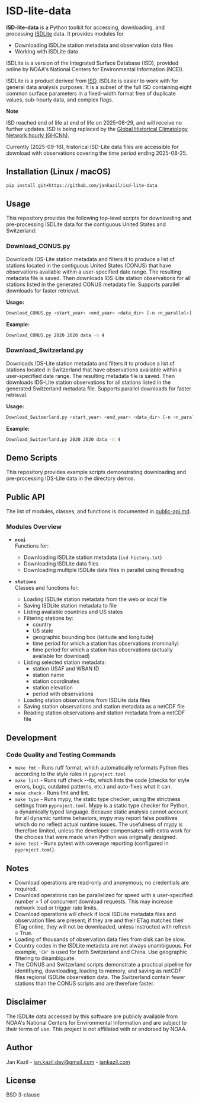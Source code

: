 # ISD-lite-data

**ISD-lite-data** is a Python toolkit for accessing, downloading, and processing [ISDLite](https://www.ncei.noaa.gov/pub/data/noaa/isd-lite) data. It provides modules for

- Downloading ISDLite station metadata and observation data files
- Working with ISDLite data

ISDLite is a version of the Integrated Surface Database (ISD), provided online by NOAA's National Centers for Environmental Information (NCEI).

ISDLite is a product derived from [ISD](https://www.ncei.noaa.gov/products/land-based-station/integrated-surface-database). ISDLite is easier to work with for general data analysis purposes. It is a subset of the full ISD containing eight common surface parameters in a fixed-width format free of duplicate values, sub-hourly data, and complex flags.

**Note**

ISD reached end of life at end of life on 2025-08-29, and will receive no further updates. ISD is being replaced by the [Global Historical Climatology Network hourly (GHCNh)](https://www.ncei.noaa.gov/products/global-historical-climatology-network-hourly).

Currently (2025-09-16), historical ISD-Lite data files are accessible for download with observations covering the time period ending 2025-08-25.

## Installation (Linux / macOS)

```bash
pip install git+https://github.com/jankazil/isd-lite-data
```

## Usage

This repository provides the following top-level scripts for downloading and pre-processing ISDLite data for the contiguous United States and Switzerland:  

### Download_CONUS.py

Downloads IDS-Lite station metadata and filters it to produce a list of stations located in the contiguous United States (CONUS) that have observations available within a user-specified date range. The resulting metadata file is saved. Then downloads IDS-Lite station observations for all stations listed in the generated CONUS metadata file. Supports parallel downloads for faster retrieval.

**Usage:**  

```bash
Download_CONUS.py <start_year> <end_year> <data_dir> [-n <n_parallel>]
```

**Example:**  

```bash
Download_CONUS.py 2020 2020 data -n 4
```

### Download_Switzerland.py

Downloads IDS-Lite station metadata and filters it to produce a list of stations located in Switzerland that have observations available within a user-specified date range. The resulting metadata file is saved. Then downloads IDS-Lite station observations for all stations listed in the generated Switzerland metadata file. Supports parallel downloads for faster retrieval.

**Usage:**  

```bash
Download_Switzerland.py <start_year> <end_year> <data_dir> [-n <n_parallel>]
```

**Example:**  

```bash
Download_Switzerland.py 2020 2020 data -n 4
```

## Demo Scripts

This repository provides example scripts demonstrating downloading and pre-processing IDS-Lite data in the directory demos.

## Public API

The list of modules, classes, and functions is documented in [public-api.md](docs/public-api.md).

### Modules Overview

- **`ncei`**  
  Functions for:
  - Downloading ISDLite station metadata (`isd-history.txt`)
  - Downloading ISDLite data files
  - Downloading multiple ISDLite data files in parallel using threading

- **`stations`**  
  Classes and functions for:
  - Loading ISDLite station metadata from the web or local file
  - Saving ISDLite station metadata to file
  - Listing available countries and US states
  - Filtering stations by:
    - country
    - US state
    - geographic bounding box (latitude and longitude)
    - time period for which a station has observations (nominally)
    - time period for which a station has observations (actually available for download)
  - Listing selected station metadata:
    - station USAF and WBAN ID
    - station name
    - station coordinates
    - station elevation
    - period with observations
  - Loading station observations from ISDLite data files
  - Saving station observations and station metadata as a netCDF file
  - Reading station observations and station metadata from a netCDF file

## Development

### Code Quality and Testing Commands

- `make fmt` - Runs ruff format, which automatically reformats Python files according to the style rules in `pyproject.toml`
- `make lint` - Runs ruff check --fix, which lints the code (checks for style errors, bugs, outdated patterns, etc.) and auto-fixes what it can.
- `make check` - Runs fmt and lint.
- `make type` - Runs mypy, the static type checker, using the strictness settings from `pyproject.toml`. Mypy is a static type checker for Python, a dynamically typed language. Because static analysis cannot account for all dynamic runtime behaviors, mypy may report false positives which do no reflect actual runtime issues. The usefulness of mypy is therefore limited, unless the developer compensates with extra work for the choices that were made when Python was originally designed.
- `make test` - Runs pytest with coverage reporting (configured in `pyproject.toml`).

## Notes

- Download operations are read-only and anonymous; no credentials are required.
- Download operations can be parallelized for speed with a user-specified number > 1 of concurrent download requests. This may increase network load or trigger rate limits.
- Download operations will check if local ISDLite metadata files and observation files are present; if they are and their ETag matches their ETag online, they will not be downloaded, unless instructed with refresh = True.
- Loading of thousands of observation data files from disk can be slow.
- Country codes in the ISDLite metadata are not always unambiguous. For example, `'CH'` is used for both Switzerland and China. Use geographic filtering to disambiguate.
- The CONUS and Switzerland scripts demonstrate a practical pipeline for identifiying, downloading, loading to memory, and saving as netCDF files regional ISDLite observation data. The Switzerland contain fewer stations than the CONUS scripts and are therefore faster.

## Disclaimer

The ISDLite data accessed by this software are publicly available from NOAA's National Centers for Environmental Information and are subject to their terms of use. This project is not affiliated with or endorsed by NOAA.

## Author

Jan Kazil - jan.kazil.dev@gmail.com - [jankazil.com](https://jankazil.com)

## License

BSD 3-clause
